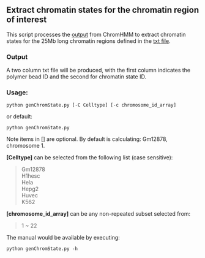 ## Extract chromatin states for the chromatin region of interest

This script processes the [output](../../../../processEpigenomicsData/chromatinStates/OUTPUTSAMPLE_5kb_6celltype_15states/) from ChromHMM to extract chromatin states for the 25Mb long chromatin regions defined in the [txt file](../../../../src/chr_region.txt).  

### Output

A two column txt file will be produced, with the first column indicates the polymer bead ID and the second for chromatin state ID. 

### Usage:

```
python genChromState.py [-C Celltype] [-c chromosome_id_array]
```
or default:
```
python genChromState.py
```
Note items in [] are optional. By default is calculating: Gm12878, chromosome 1.

**[Celltype]** can be selected from the following list (case sensitive):
>Gm12878  
>H1hesc  
>Hela  
>Hepg2  
>Huvec  
>K562

**[chromosome_id_array]** can be any non-repeated subset selected from:
>1 ~ 22

The manual would be available by executing:
```
python genChromState.py -h
```
